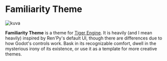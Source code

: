 # Familiarity Theme

![kuva](https://github.com/purkkafi/familiarity-theme/assets/17549548/b7d1e263-f9b3-4301-b9d8-5ba3dff550fd)

**Familiarity Theme** is a theme for [Tiger Engine](https://github.com/purkkafi/tiger-engine). It is heavily (and I mean heavily) inspired by Ren'Py's default UI, though there are differences due to how Godot's controls work. Bask in its recognizable comfort, dwell in the mysterious irony of its existence, or use it as a template for more creative themes.
